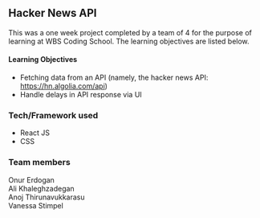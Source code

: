 ## Hacker News API
This was a one week project completed by a team of 4 for the purpose of learning at WBS Coding School. The learning objectives are listed below. 

#### Learning Objectives
- Fetching data from an API (namely, the hacker news API: https://hn.algolia.com/api)
- Handle delays in API response via UI

### Tech/Framework used
- React JS
- CSS

### Team members
Onur Erdogan <br>
Ali Khaleghzadegan <br>
Anoj Thirunavukkarasu <br>
Vanessa Stimpel <br>
